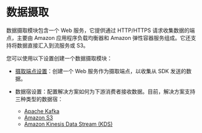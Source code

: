 # 数据摄取

数据摄取模块包含一个 Web 服务，它提供通过 HTTP/HTTPS 请求收集数据的端点，主要由 Amazon 应用程序负载均衡器和 Amazon 弹性容器服务组成。它还支持将数据直接汇入到流服务或 S3。

您可以使用以下设置创建一个数据摄取模块：

* [摄取端点设置](./configure-ingestion-endpoint.md)：创建一个 Web 服务作为摄取端点，以收集从 SDK 发送的数据。

* 数据宿设置：配置解决方案如何为下游消费者接收数据。目前，解决方案支持三种类型的数据宿：
    - [Apache Kafka](./create-data-sink-w-kafka.md)
    - [Amazon S3](./create-data-sink-w-s3.md)
    - [Amazon Kinesis Data Stream (KDS)](./create-data-sink-w-kinesis.md)